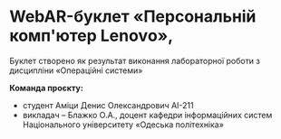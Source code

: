 # WebAR-буклет «Персональній комп'ютер Lenovо»,
Буклет створено як результат виконання лабораторної роботи з дисципліни
«Операційні системи»

**Команда проєкту:**
- студент Аміци Денис Олександрович АІ-211
- викладач – Блажко О.А., доцент кафедри інформаційних систем Національного
університету «Одеська політехніка»
